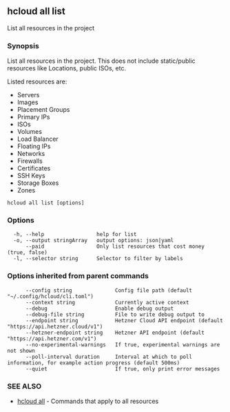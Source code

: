 ## hcloud all list

List all resources in the project

### Synopsis

List all resources in the project. This does not include static/public resources like Locations, public ISOs, etc.

Listed resources are:
 - Servers
 - Images
 - Placement Groups
 - Primary IPs
 - ISOs
 - Volumes
 - Load Balancer
 - Floating IPs
 - Networks
 - Firewalls
 - Certificates
 - SSH Keys
 - Storage Boxes
 - Zones

```
hcloud all list [options]
```

### Options

```
  -h, --help                 help for list
  -o, --output stringArray   output options: json|yaml
      --paid                 Only list resources that cost money (true, false)
  -l, --selector string      Selector to filter by labels
```

### Options inherited from parent commands

```
      --config string              Config file path (default "~/.config/hcloud/cli.toml")
      --context string             Currently active context
      --debug                      Enable debug output
      --debug-file string          File to write debug output to
      --endpoint string            Hetzner Cloud API endpoint (default "https://api.hetzner.cloud/v1")
      --hetzner-endpoint string    Hetzner API endpoint (default "https://api.hetzner.com/v1")
      --no-experimental-warnings   If true, experimental warnings are not shown
      --poll-interval duration     Interval at which to poll information, for example action progress (default 500ms)
      --quiet                      If true, only print error messages
```

### SEE ALSO

* [hcloud all](hcloud_all.md)	 - Commands that apply to all resources
